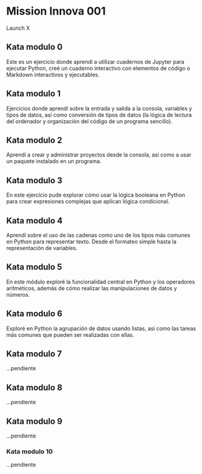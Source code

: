 # Mission Innova 001
Launch X

## Kata modulo 0
Este es un ejercicio donde aprendí a utilizar cuadernos de Jupyter para ejecutar Python,
creé un cuaderno interactivo con elementos de código o Markdown interactivos y ejecutables.

## Kata modulo 1
Ejercicios donde aprendí sobre la entrada y salida a la consola, variables y tipos de datos, 
así como conversión de tipos de datos (la lógica de lectura del ordenador y organización del 
código de un programa sencillo).

## Kata modulo 2
Aprendí a crear y administrar proyectos desde la consola, así como a usar un paquete instalado
en un programa.

## Kata modulo 3
En este ejercicio pude explorar cómo usar la lógica booleana en Python para crear expresiones 
complejas que aplican lógica condicional.

## Kata modulo 4
Aprendí sobre el uso de las cadenas como uno de los tipos más comunes en Python para representar
texto. Desde el formateo simple hasta la representación de variables.

## Kata modulo 5
En este módulo exploré la funcionalidad central en Python y los operadores aritméticos, además de
cómo realizar las manipulaciones de datos y números.

## Kata modulo 6
Exploré en Python la agrupación de datos usando listas, así como las tareas más comunes que pueden
ser realizadas con ellas.

## Kata modulo 7
...pendiente

## Kata modulo 8
...pendiente

## Kata modulo 9
...pendiente

### Kata modulo 10
...pendiente
